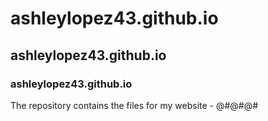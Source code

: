 # ashleylopez43.github.io
## ashleylopez43.github.io
### ashleylopez43.github.io
The repository contains the files for my website - @#@#@#
